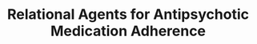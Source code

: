 ---
name: "Relational Agents For Antipsychotic Medication Adherence"
title: "Relational Agents for Antipsychotic Medication Adherence"
journal: "journal name" 
project: "Drugs don't work in patients who don't take them C. Everett Koop, MD"
event: "CHI'08 workshop on Technology in Mental Health."
authors:
- name: "Bickmore, T."
- name: "Pfeifer, L."
year: 2008
resources:
- name: "CHI08-mentalhealth"
  src: "CHI08-mentalhealth.pdf"
external_url: null
draft: false 
headless: true
---